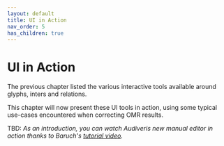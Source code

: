 ```yaml
---
layout: default
title: UI in Action
nav_order: 5
has_children: true
---
```

# UI in Action

The previous chapter listed the various interactive tools available around
glyphs, inters and relations.

This chapter will now present these UI tools in action, using some typical
use-cases encountered when correcting OMR results.

TBD:
_As an introduction, you can watch Audiveris new manual editor in action thanks to Baruch's
[tutorial video](https://www.youtube.com/watch?v=718iy10sKV4&feature=youtu.be)._
